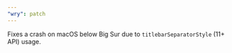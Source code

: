 ```yaml
---
"wry": patch
---
```


Fixes a crash on macOS below Big Sur due to `titlebarSeparatorStyle` (11+ API) usage.
